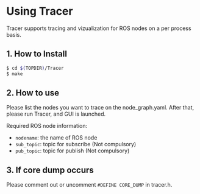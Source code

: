 # Using Tracer

Tracer supports tracing and vizualization for ROS nodes on a per process basis.

## 1. How to Install

```sh
$ cd $(TOPDIR)/Tracer
$ make
``` 

## 2. How to use

Please list the nodes you want to trace on the node_graph.yaml.
After that, please run Tracer, and GUI is launched.

Required ROS node information:

 * `nodename`: the name of ROS node
 * `sub_topic`: topic for subscribe (Not compulsory)
 * `pub_topic`: topic for publish  (Not compulsory)

## 3. If core dump occurs

Please comment out or uncomment `#DEFINE CORE_DUMP` in tracer.h.
